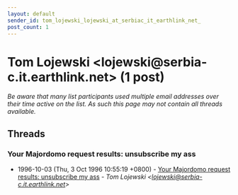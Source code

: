 ```yaml
---
layout: default
sender_id: tom_lojewski_lojewski_at_serbiac_it_earthlink_net_
post_count: 1
---
```


# Tom Lojewski <lojewski<span>@</span>serbia-c.it.earthlink.net> (1 post)

_Be aware that many list participants used multiple email addresses over their time active on the list. As such this page may not contain all threads available._

## Threads

### Your Majordomo request results: unsubscribe my ass
+ 1996-10-03 (Thu, 3 Oct 1996 10:55:19 +0800) - [Your Majordomo request results: unsubscribe my ass](/archive/1996/10/b636f4bb263abd7e5c836626a0409845a392b90ee51c973224e7fb26d6940673) - _Tom Lojewski \<lojewski@serbia-c.it.earthlink.net\>_

